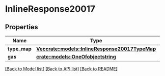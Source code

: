 # InlineResponse20017

## Properties

Name | Type | Description | Notes
------------ | ------------- | ------------- | -------------
**type_map** | [**Vec<crate::models::InlineResponse20017TypeMap>**](inline_response_200_17_type_map.md) |  | 
**gas** | [**crate::models::OneOfobjectstring**](oneOf<object,string>.md) |  | 

[[Back to Model list]](../README.md#documentation-for-models) [[Back to API list]](../README.md#documentation-for-api-endpoints) [[Back to README]](../README.md)



